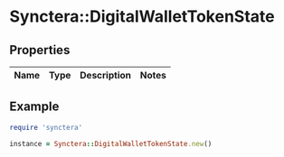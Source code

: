 # Synctera::DigitalWalletTokenState

## Properties

| Name | Type | Description | Notes |
| ---- | ---- | ----------- | ----- |

## Example

```ruby
require 'synctera'

instance = Synctera::DigitalWalletTokenState.new()
```

